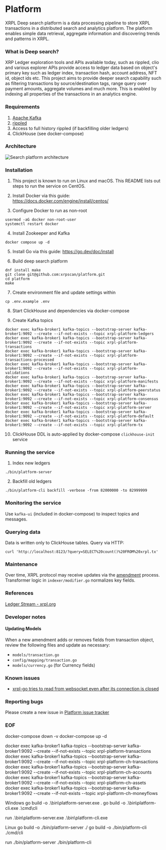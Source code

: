 # Platform
XRPL Deep search platform is a data processing pipeline to store XRPL transactions in a distributed search and analytics platform. The platform enables simple data retrieval, aggregate information and discovering trends and patterns in XRPL. 

### What is Deep search?
XRP Ledger exploration tools and APIs available today, such as rippled, clio and various explorer APIs provide access to ledger data based on object's primary key such as ledger index, transaction hash, account address, NFT id, object ids etc. This project aims to provide deeper search capability such as filtering transactions by source/destination tags, range query over payment amounts, aggregate volumes and much more. This is enabled by indexing all properties of the transactions in an analytics engine.

### Requirements

1. [Apache Kafka](https://kafka.apache.org)
2. [rippled](https://xrpl.org/install-rippled.html)
3. Access to full history rippled (if backfilling older ledgers)
4. ClickHouse (see docker-compose)

### Architecture

![Search platform architecture](https://github.com/xrpscan/platform/blob/main/assets/xrpscan-platform.png?raw=true)

### Installation

1. This project is known to run on Linux and macOS. This README lists out steps to
run the service on CentOS.

2. Install Docker via this guide: https://docs.docker.com/engine/install/centos/

3. Configure Docker to run as non-root

```
usermod -aG docker non-root-user
systemctl restart docker
```

4. Install Zookeeper and Kafka

```
docker compose up -d
```

5. Install Go via this guide: https://go.dev/doc/install

6. Build deep search platform

```
dnf install make
git clone git@github.com:xrpscan/platform.git
cd platform
make
```

7. Create environment file and update settings within

```
cp .env.example .env
```

8. Start ClickHouse and dependencies via docker-compose

9. Create Kafka topics

```
docker exec kafka-broker1 kafka-topics --bootstrap-server kafka-broker1:9092 --create --if-not-exists --topic xrpl-platform-ledgers
docker exec kafka-broker1 kafka-topics --bootstrap-server kafka-broker1:9092 --create --if-not-exists --topic xrpl-platform-transactions
docker exec kafka-broker1 kafka-topics --bootstrap-server kafka-broker1:9092 --create --if-not-exists --topic xrpl-platform-transactions-processed
docker exec kafka-broker1 kafka-topics --bootstrap-server kafka-broker1:9092 --create --if-not-exists --topic xrpl-platform-validations
docker exec kafka-broker1 kafka-topics --bootstrap-server kafka-broker1:9092 --create --if-not-exists --topic xrpl-platform-manifests
docker exec kafka-broker1 kafka-topics --bootstrap-server kafka-broker1:9092 --create --if-not-exists --topic xrpl-platform-peerstatus
docker exec kafka-broker1 kafka-topics --bootstrap-server kafka-broker1:9092 --create --if-not-exists --topic xrpl-platform-consensus
docker exec kafka-broker1 kafka-topics --bootstrap-server kafka-broker1:9092 --create --if-not-exists --topic xrpl-platform-server
docker exec kafka-broker1 kafka-topics --bootstrap-server kafka-broker1:9092 --create --if-not-exists --topic xrpl-platform-default
docker exec kafka-broker1 kafka-topics --bootstrap-server kafka-broker1:9092 --create --if-not-exists --topic xrpl-platform-tx
```

10. ClickHouse DDL is auto-applied by docker-compose `clickhouse-init` service

### Running the service

1. Index new ledgers

```
./bin/platform-server
```

2. Backfill old ledgers

```
./bin/platform-cli backfill -verbose -from 82000000 -to 82999999
```

### Monitoring the service
Use `kafka-ui` (included in docker-compose) to inspect topics and messages.

### Querying data
Data is written only to ClickHouse tables. Query via HTTP:

```
curl 'http://localhost:8123/?query=SELECT%20count()%20FROM%20xrpl.tx'
```

### Maintenance
Over time, XRPL protocol may receive updates via the [amendment](https://xrpscan.com/amendments) process. Transformer logic in `indexer/modifier.go` normalizes key fields.

### References
[Ledger Stream - xrpl.org](https://xrpl.org/subscribe.html#ledger-stream)

### Developer notes
#### Updating Models
When a new amendment adds or removes fields from transaction object, review the following files and update as necessary:

* `models/transaction.go`
* `config/mapping/transaction.go`
* `models/currency.go` (for Currency fields)

### Known issues

- [xrpl-go tries to read from websocket even after its connection is closed](https://github.com/xrpscan/platform/issues/36)

### Reporting bugs
Please create a new issue in [Platform issue tracker](https://github.com/xrpscan/platform/issues)

### EOF

docker-compose down -v 
docker-compose up -d

docker exec kafka-broker1 kafka-topics --bootstrap-server kafka-broker1:9092 --create --if-not-exists --topic xrpl-platform-transactions
docker exec kafka-broker1 kafka-topics --bootstrap-server kafka-broker1:9092 --create --if-not-exists --topic xrpl-platform-ch-transactions
docker exec kafka-broker1 kafka-topics --bootstrap-server kafka-broker1:9092 --create --if-not-exists --topic xrpl-platform-ch-accounts
docker exec kafka-broker1 kafka-topics --bootstrap-server kafka-broker1:9092 --create --if-not-exists --topic xrpl-platform-ch-assets
docker exec kafka-broker1 kafka-topics --bootstrap-server kafka-broker1:9092 --create --if-not-exists --topic xrpl-platform-ch-moneyflows


Windows
go build -o .\bin\platform-server.exe . 
go build -o .\bin\platform-cli.exe .\cmd\cli

run
.\bin\platform-server.exe
.\bin\platform-cli.exe


Linux
go build -o ./bin/platform-server ./ 
go build -o ./bin/platform-cli ./cmd/cli

run
./bin/platform-server
./bin/platform-cli